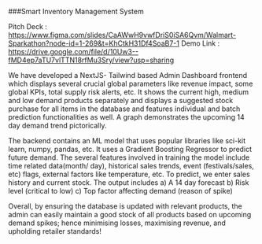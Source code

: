 ###Smart Inventory Management System

Pitch Deck : https://www.figma.com/slides/CaAWwH9vwfDriS0iSA6Qvm/Walmart-Sparkathon?node-id=1-269&t=KhCtkH31Df4SoaB7-1
Demo Link : https://drive.google.com/file/d/10Uw3--fMD4ep7aTU7vlTTN18rfMu3Sry/view?usp=sharing

We have developed a NextJS- Tailwind based Admin Dashboard frontend which displays several crucial global parameters like revenue impact, some global KPIs, total supply risk alerts, etc. It shows the current high, medium and low demand products separately and displays a suggested stock purchase for all items in the database and features individual and batch prediction functionalities as well. A graph demonstrates the upcoming 14 day demand trend pictorically.

The backend contains an ML model that uses popular libraries like sci-kit learn, numpy, pandas, etc. It uses a Gradient Boosting Regressor to predict future demand. The several features involved in training the model include time related data(month/ day), historical sales trends, event (festivals/sales, etc) flags, external factors like temperature, etc. To predict, we enter sales history and current stock. The output includes
a) A 14 day forecast
b) Risk level (critical to low)
c) Top factor affecting demand (reason of spike)

Overall, by ensuring the database is updated with relevant products, the admin can easily maintain a good stock of all products based on upcoming demand spikes; hence minimising losses, maximising revenue, and upholding retailer standards!
